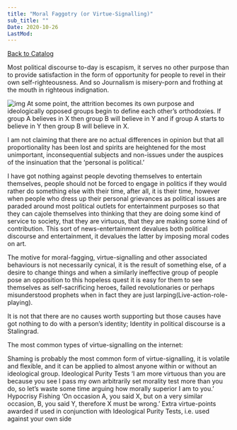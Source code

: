 ```yaml
---
title: "Moral Faggotry (or Virtue-Signalling)"
sub_title: ""
Date: 2020-10-26
LastMod:
---
```


[Back to Catalog](https://otaking.xyz/index.html)

Most political discourse to-day is escapism, it serves no other purpose than to provide satisfaction in the form of opportunity for people to revel in their own self-righteousness. And so Journalism is misery-porn and frothing at the mouth in righteous indignation.

![img](https://www.sosbrigade.club/wp-content/uploads/2020/11/virtue-signalling-266x300.jpg)
At some point, the attrition becomes its own purpose and ideologically opposed groups begin to define each other’s orthodoxies. If group A believes in X then group B will believe in Y and if group A starts to believe in Y then group B will believe in X.

I am not claiming that there are no actual differences in opinion but that all proportionality has been lost and spirits are heightened for the most unimportant, inconsequential subjects and non-issues under the auspices of the insinuation that the ‘personal is political.’

I have got nothing against people devoting themselves to entertain themselves, people should not be forced to engage in politics if they would rather do something else with their time, after all, it is their time, however when people who dress up their personal grievances as political issues are paraded around most political outlets for entertainment purposes so that they can cajole themselves into thinking that they are doing some kind of service to society, that they are virtuous, that they are making some kind of contribution. This sort of news-entertainment devalues both political discourse and entertainment, it devalues the latter by imposing moral codes on art.

The motive for moral-fagging, virtue-signalling and other associated behaviours is not necessarily cynical, it is the result of something else, of a desire to change things and when a similarly ineffective group of people pose an opposition to this hopeless quest it is easy for them to see themselves as self-sacrificing heroes, failed revolutionaries or perhaps misunderstood prophets when in fact they are just larping(Live-action-role-playing).

It is not that there are no causes worth supporting but those causes have got nothing to do with a person’s identity; Identity in political discourse is a Stalingrad.

The most common types of virtue-signalling on the internet:

Shaming is probably the most common form of virtue-signalling, it is volatile and flexible, and it can be applied to almost anyone within or without an ideological group.
Ideological Purity Tests ‘I am more virtuous than you are because you see I pass my own arbitrarily set morality test more than you do, so let’s waste some time arguing how morally superior I am to you.’
Hypocrisy Fishing ‘On occasion A, you said X, but on a very similar occasion, B, you said Y, therefore X must be wrong.’ Extra virtue-points awarded if used in conjunction with Ideological Purity Tests, i.e. used against your own side
